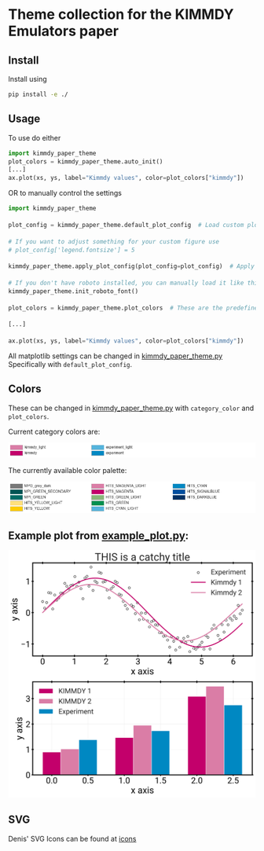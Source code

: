 # Theme collection for the KIMMDY Emulators paper

## Install
Install using

```bash
pip install -e ./
```

## Usage
To use do either

```python
import kimmdy_paper_theme
plot_colors = kimmdy_paper_theme.auto_init()
[...]
ax.plot(xs, ys, label="Kimmdy values", color=plot_colors["kimmdy"])
```

OR to manually control the settings

```python
import kimmdy_paper_theme

plot_config = kimmdy_paper_theme.default_plot_config  # Load custom plot configs

# If you want to adjust something for your custom figure use
# plot_config['legend.fontsize'] = 5

kimmdy_paper_theme.apply_plot_config(plot_config=plot_config)  # Apply custom matplotlib style

# If you don't have roboto installed, you can manually load it like this
kimmdy_paper_theme.init_roboto_font()

plot_colors = kimmdy_paper_theme.plot_colors  # These are the predefined colors

[...]

ax.plot(xs, ys, label="Kimmdy values", color=plot_colors["kimmdy"])
```

All matplotlib settings can be changed in [kimmdy_paper_theme.py](kimmdy_paper_theme/kimmdy_paper_theme.py)
Specifically with `default_plot_config`.


## Colors

These can be changed in [kimmdy_paper_theme.py](kimmdy_paper_theme/kimmdy_paper_theme.py)
with `category_color` and `plot_colors`.

Current category colors are:

![color_categories.png](kimmdy_paper_theme/color_categories.png)

The currently available color palette:

![color_palette.png](kimmdy_paper_theme/color_palette.png)



## Example plot from [example_plot.py](example_usage/example_plot.py):

![example.png](example_usage/example.png)

## SVG

Denis' SVG Icons can be found at [icons](kimmdy_paper_theme/assets/icons)